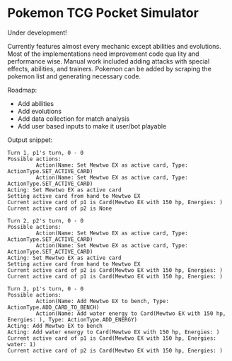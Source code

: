 # Pokemon TCG Pocket Simulator

Under development!

Currently features almost every mechanic except abilities and evolutions. Most of the implementations need improvement code qua
lity and performance wise. Manual work included adding attacks with special effects, abilities, and trainers. Pokemon can be added by scraping the pokemon list and generating necessary code.


Roadmap:

- Add abilities
- Add evolutions
- Add data collection for match analysis
- Add user based inputs to make it user/bot playable

Output snippet:

```
Turn 1, p1's turn, 0 - 0
Possible actions:
         Action(Name: Set Mewtwo EX as active card, Type: ActionType.SET_ACTIVE_CARD)
         Action(Name: Set Mewtwo EX as active card, Type: ActionType.SET_ACTIVE_CARD)
Acting: Set Mewtwo EX as active card
Setting active card from hand to Mewtwo EX
Current active card of p1 is Card(Mewtwo EX with 150 hp, Energies: )
Current active card of p2 is None

Turn 2, p2's turn, 0 - 0
Possible actions:
         Action(Name: Set Mewtwo EX as active card, Type: ActionType.SET_ACTIVE_CARD)
         Action(Name: Set Mewtwo EX as active card, Type: ActionType.SET_ACTIVE_CARD)
Acting: Set Mewtwo EX as active card
Setting active card from hand to Mewtwo EX
Current active card of p2 is Card(Mewtwo EX with 150 hp, Energies: )
Current active card of p1 is Card(Mewtwo EX with 150 hp, Energies: )

Turn 3, p1's turn, 0 - 0
Possible actions:
         Action(Name: Add Mewtwo EX to bench, Type: ActionType.ADD_CARD_TO_BENCH)
         Action(Name: Add water energy to Card(Mewtwo EX with 150 hp, Energies: ), Type: ActionType.ADD_ENERGY)
Acting: Add Mewtwo EX to bench
Acting: Add water energy to Card(Mewtwo EX with 150 hp, Energies: )
Current active card of p1 is Card(Mewtwo EX with 150 hp, Energies: water: 1)
Current active card of p2 is Card(Mewtwo EX with 150 hp, Energies: )
```
